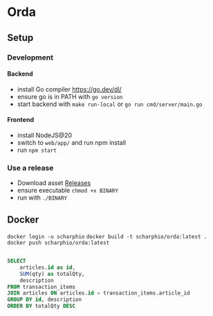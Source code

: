 # Orda

## Setup

### Development

#### Backend

- install Go compiler https://go.dev/dl/
- ensure go is in PATH with `go version`
- start backend with `make run-local` or `go run cmd/server/main.go`

#### Frontend

- install NodeJS@20
- switch to `web/app/` and run npm install
- run `npm start`

### Use a release

- Download asset [Releases](https://github.com/scharph/orda/releases)
- ensure executable `chmod +x BINARY`
- run with `./BINARY`

## Docker

`docker login -u scharphio`
`docker build -t scharphio/orda:latest .`
`docker push scharphio/orda:latest`

```sql

SELECT
	articles.id as id,
	SUM(qty) as totalQty,
	description
FROM transaction_items
JOIN articles ON articles.id = transaction_items.article_id
GROUP BY id, description
ORDER BY totalQty DESC


```
